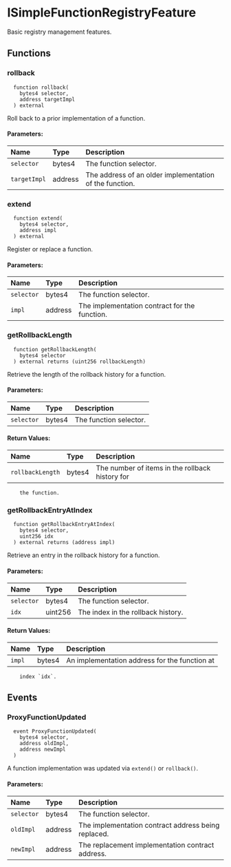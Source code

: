 # ISimpleFunctionRegistryFeature

Basic registry management features.

## Functions

### rollback

```solidity
  function rollback(
    bytes4 selector,
    address targetImpl
  ) external
```

Roll back to a prior implementation of a function.

#### Parameters:

| Name         | Type    | Description                                             |
| :----------- | :------ | :------------------------------------------------------ |
| `selector`   | bytes4  | The function selector.                                  |
| `targetImpl` | address | The address of an older implementation of the function. |

### extend

```solidity
  function extend(
    bytes4 selector,
    address impl
  ) external
```

Register or replace a function.

#### Parameters:

| Name       | Type    | Description                                   |
| :--------- | :------ | :-------------------------------------------- |
| `selector` | bytes4  | The function selector.                        |
| `impl`     | address | The implementation contract for the function. |

### getRollbackLength

```solidity
  function getRollbackLength(
    bytes4 selector
  ) external returns (uint256 rollbackLength)
```

Retrieve the length of the rollback history for a function.

#### Parameters:

| Name       | Type   | Description            |
| :--------- | :----- | :--------------------- |
| `selector` | bytes4 | The function selector. |

#### Return Values:

| Name             | Type   | Description                                     |
| :--------------- | :----- | :---------------------------------------------- |
| `rollbackLength` | bytes4 | The number of items in the rollback history for |

        the function.

### getRollbackEntryAtIndex

```solidity
  function getRollbackEntryAtIndex(
    bytes4 selector,
    uint256 idx
  ) external returns (address impl)
```

Retrieve an entry in the rollback history for a function.

#### Parameters:

| Name       | Type    | Description                        |
| :--------- | :------ | :--------------------------------- |
| `selector` | bytes4  | The function selector.             |
| `idx`      | uint256 | The index in the rollback history. |

#### Return Values:

| Name   | Type   | Description                                   |
| :----- | :----- | :-------------------------------------------- |
| `impl` | bytes4 | An implementation address for the function at |

        index `idx`.

## Events

### ProxyFunctionUpdated

```solidity
  event ProxyFunctionUpdated(
    bytes4 selector,
    address oldImpl,
    address newImpl
  )
```

A function implementation was updated via `extend()` or `rollback()`.

#### Parameters:

| Name       | Type    | Description                                         |
| :--------- | :------ | :-------------------------------------------------- |
| `selector` | bytes4  | The function selector.                              |
| `oldImpl`  | address | The implementation contract address being replaced. |
| `newImpl`  | address | The replacement implementation contract address.    |
